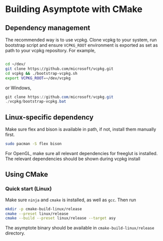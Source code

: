 # Building Asymptote with CMake

## Dependency management

The recommended way is to use vcpkg. Clone vcpkg to your system, run bootstrap script and ensure
`VCPKG_ROOT` environment is exported as set as path to your vcpkg repository. For example,

```bash

cd ~/dev/
git clone https://github.com/microsoft/vcpkg.git
cd vcpkg && ./bootstrap-vcpkg.sh
export VCPKG_ROOT=~/dev/vcpkg
```

or Windows,

```powershell
git clone https://github.com/microsoft/vcpkg.git
./vcpkg/bootstrap-vcpkg.bat
```

## Linux-specific dependency

Make sure flex and bison is available in path, if not, install them manually first.

```bash
sudo pacman -S flex bison
```

For OpenGL, make sure all relevant dependencies for freeglut is installed. The relevant dependencies
should be shown during vcpkg install

## Using CMake

### Quick start (Linux)

Make sure `ninja` and `cmake` is installed, as well as `gcc`.
Then run

```bash
mkdir -p cmake-build-linux/release
cmake --preset linux/release 
cmake --build --preset linux/release --target asy
```

The asymptote binary should be available in `cmake-build-linux/release` directory.
